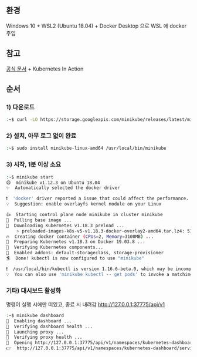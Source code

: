 ## 환경
Windows 10 + WSL2 (Ubuntu 18.04) + Docker Desktop 으로 WSL 에 docker 주입

## 참고
[공식 문서](https://minikube.sigs.k8s.io/docs/start/) + Kubernetes In Action

## 순서

### 1) 다운로드
```bash
:~$ curl -LO https://storage.googleapis.com/minikube/releases/latest/minikube-linux-amd64
```

### 2) 설치, 아무 로그 없이 완료
```bash
:~$ sudo install minikube-linux-amd64 /usr/local/bin/minikube
```

### 3) 시작, 1분 이상 소요
```bash
:~$ minikube start
😄  minikube v1.12.3 on Ubuntu 18.04
✨  Automatically selected the docker driver

❗  'docker' driver reported a issue that could affect the performance.
💡  Suggestion: enable overlayfs kernel module on your Linux

👍  Starting control plane node minikube in cluster minikube
🚜  Pulling base image ...
💾  Downloading Kubernetes v1.18.3 preload ...
    > preloaded-images-k8s-v5-v1.18.3-docker-overlay2-amd64.tar.lz4: 510.91 MiB
🔥  Creating docker container (CPUs=2, Memory=3100MB) ...
🐳  Preparing Kubernetes v1.18.3 on Docker 19.03.8 ...
🔎  Verifying Kubernetes components...
🌟  Enabled addons: default-storageclass, storage-provisioner
🏄  Done! kubectl is now configured to use "minikube"

❗  /usr/local/bin/kubectl is version 1.16.6-beta.0, which may be incompatible with Kubernetes 1.18.3.
💡  You can also use 'minikube kubectl -- get pods' to invoke a matching version
```

### 기타) 대시보드 활성화
명령어 실행 시에만 떠있고, 종료 시 내려감
http://127.0.0.1:37775/api/v1

```bash
:~$ minikube dashboard
🔌  Enabling dashboard ...
🤔  Verifying dashboard health ...
🚀  Launching proxy ...
🤔  Verifying proxy health ...
🎉  Opening http://127.0.0.1:37775/api/v1/namespaces/kubernetes-dashboard/services/http:kubernetes-dashboard:/proxy/ in your default browser...
👉  http://127.0.0.1:37775/api/v1/namespaces/kubernetes-dashboard/services/http:kubernetes-dashboard:/proxy/
```